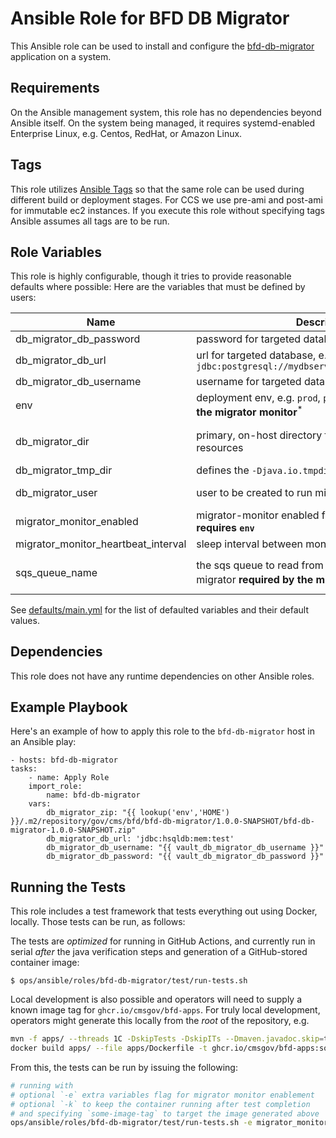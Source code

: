 Ansible Role for BFD DB Migrator
=============================

This Ansible role can be used to install and configure the [bfd-db-migrator](../../../../apps/bfd-db-migrator) application on a system.

Requirements
------------

On the Ansible management system, this role has no dependencies beyond Ansible itself. On the system being managed, it requires systemd-enabled Enterprise Linux, e.g. Centos, RedHat, or Amazon Linux.

Tags
----

This role utilizes [Ansible Tags](https://docs.ansible.com/ansible/latest/user_guide/playbooks_tags.html) so that the same role can be used during different build or deployment stages. For CCS we use pre-ami and post-ami for immutable ec2 instances. If you execute this role without specifying tags Ansible assumes all tags are to be run. 

Role Variables
--------------

This role is highly configurable, though it tries to provide reasonable defaults where possible: Here are the variables that must be defined by users:

| Name                                | Description                                                                                               | Default              | Required        |
|-------------------------------------|-----------------------------------------------------------------------------------------------------------|----------------------|-----------------|
| db_migrator_db_password             | password for targeted database                                                                            | n/a                  | yes             |
| db_migrator_db_url                  | url for targeted database, e.g. `jdbc:postgresql://mydbserver.example.com:5432/mydb`                      | n/a                  | yes             |
| db_migrator_db_username             | username for targeted database                                                                            | n/a                  | yes             |
| env                                 | deployment env, e.g. `prod`, `prod-sbx`, `test` **required by the migrator monitor**<sup>\*</sup>         | test                 | no<sup>\*</sup> |
| db_migrator_dir                     | primary, on-host directory for migrator-related resources                                                 | /opt/bfd-db-migrator | no              |
| db_migrator_tmp_dir                 | defines the `-Djava.io.tmpdir` for the migrator's jvm                                                     | /tmp                 | no              |
| db_migrator_user                    | user to be created to run migrator service                                                                | bb-migrator          | no              |
| migrator_monitor_enabled            | migrator-monitor enabled for sqs message passing, **requires `env`**                                      | false                | no              |
| migrator_monitor_heartbeat_interval | sleep interval between monitor heartbeats                                                                 | 300                  | no              |
| sqs_queue_name                      | the sqs queue to read from when monitoring the migrator **required by the migrator monitor**<sup>\*</sup> | bfd-test-migrator    | no<sup>\*</sup> |

See [defaults/main.yml](./defaults/main.yml) for the list of defaulted variables and their default values.

Dependencies
------------

This role does not have any runtime dependencies on other Ansible roles.

Example Playbook
----------------

Here's an example of how to apply this role to the `bfd-db-migrator` host in an Ansible play:

    - hosts: bfd-db-migrator
    tasks:
        - name: Apply Role
        import_role:
            name: bfd-db-migrator
        vars:
            db_migrator_zip: "{{ lookup('env','HOME') }}/.m2/repository/gov/cms/bfd/bfd-db-migrator/1.0.0-SNAPSHOT/bfd-db-migrator-1.0.0-SNAPSHOT.zip"
            db_migrator_db_url: 'jdbc:hsqldb:mem:test'
            db_migrator_db_username: "{{ vault_db_migrator_db_username }}"
            db_migrator_db_password: "{{ vault_db_migrator_db_password }}"


Running the Tests
-----------------

This role includes a test framework that tests everything out using Docker, locally.
Those tests can be run, as follows:

The tests are _optimized_ for running in GitHub Actions, and currently run in serial _after_ the java verification steps and generation of a GitHub-stored container image:

    $ ops/ansible/roles/bfd-db-migrator/test/run-tests.sh

Local development is also possible and operators will need to supply a known image tag for `ghcr.io/cmsgov/bfd-apps`. For truly local development, operators might generate this locally from the _root_ of the repository, e.g.

``` sh
mvn -f apps/ --threads 1C -DskipTests -DskipITs --Dmaven.javadoc.skip=true clean verify
docker build apps/ --file apps/Dockerfile -t ghcr.io/cmsgov/bfd-apps:some-image-tag
```

From this, the tests can be run by issuing the following:

``` sh
# running with
# optional `-e` extra variables flag for migrator monitor enablement
# optional `-k` to keep the container running after test completion
# and specifying `some-image-tag` to target the image generated above
ops/ansible/roles/bfd-db-migrator/test/run-tests.sh -e migrator_monitor_enabled=True -k some-image-tag
```
